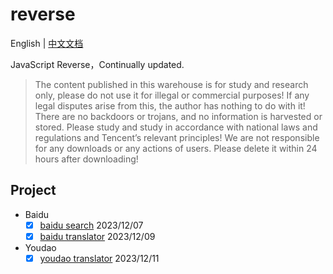 # reverse

English | [中文文档](README.md)

JavaScript Reverse，Continually updated.

> The content published in this warehouse is for study and research only, please do not use it for illegal or commercial purposes! If any legal disputes arise from this, the author has nothing to do with it! There are no backdoors or trojans, and no information is harvested or stored. Please study and study in accordance with national laws and regulations and Tencent’s relevant principles! We are not responsible for any downloads or any actions of users. Please delete it within 24 hours after downloading!

## Project

* Baidu
  - [x] [baidu search](packages/reverse-pc-baidu/src/search.js) 2023/12/07
  - [x] [baidu translator](packages/reverse-pc-baidu/src/translator.js) 2023/12/09
* Youdao
  - [x] [youdao translator](packages/reverse-pc-youdao/src/translator.js) 2023/12/11
